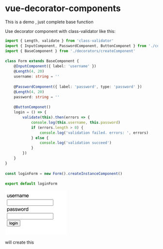 # vue-decorator-components

This is a demo , just complete base function

Use decorator component with class-validator like this:

```ts
import { Length, validate } from 'class-validator'
import { InputComponent, PasswordComponent, ButtonComponet } from './components'
import { BaseComponent } from './decorators/createComponent'

class Form extends BaseComponent {
	@InputComponent({ label: 'username' })
	@Length(4, 20)
	username: string = ''

	@PasswordComponent({ label: 'password', type: 'password' })
	@Length(4, 20)
	password: string = ''

	@ButtonComponet()
	login = () => {
		validate(this).then(errors => {
			console.log(this.username, this.password)
			if (errors.length > 0) {
				console.log('validation failed. errors: ', errors)
			} else {
				console.log('validation succeed')
			}
		})
	}
}

const loginForm = new Form().createInstanceComponent()

export default loginForm
```

![Untitled](https://github.com/AndSpark/vue-decorator-components/blob/main/example.png)

will create this
